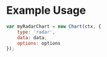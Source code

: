 # Example Usage
```javascript
var myRadarChart = new Chart(ctx, {
    type: 'radar',
    data: data,
    options: options
});
```